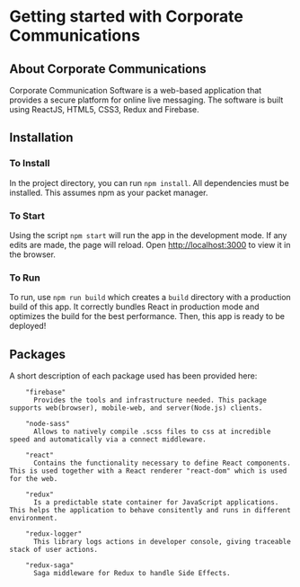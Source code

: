 # Getting started with Corporate Communications

## About Corporate Communications

Corporate Communication Software is a web-based application that provides a secure platform for online live messaging. The software is built using ReactJS, HTML5, CSS3, Redux and Firebase.

## Installation

### To Install

In the project directory, you can run `npm install`. All dependencies must be installed. This assumes npm as your packet manager.

### To Start

Using the script `npm start` will run the app in the development mode. If any edits are made, the page will reload.
Open [http://localhost:3000](http://localhost:3000) to view it in the browser.

### To Run

To run, use `npm run build` which creates a `build` directory with a production build of this app. It correctly bundles React in production mode and optimizes the build for the best performance. Then, this app is ready to be deployed!

## Packages

A short description of each package used has been provided here:

```
    "firebase"
      Provides the tools and infrastructure needed. This package supports web(browser), mobile-web, and server(Node.js) clients.

    "node-sass"
      Allows to natively compile .scss files to css at incredible speed and automatically via a connect middleware.

    "react"
      Contains the functionality necessary to define React components. This is used together with a React renderer "react-dom" which is used for the web.

    "redux"
      Is a predictable state container for JavaScript applications. This helps the application to behave consitently and runs in different environment.

    "redux-logger"
      This library logs actions in developer console, giving traceable stack of user actions.

    "redux-saga"
      Saga middleware for Redux to handle Side Effects.

```
